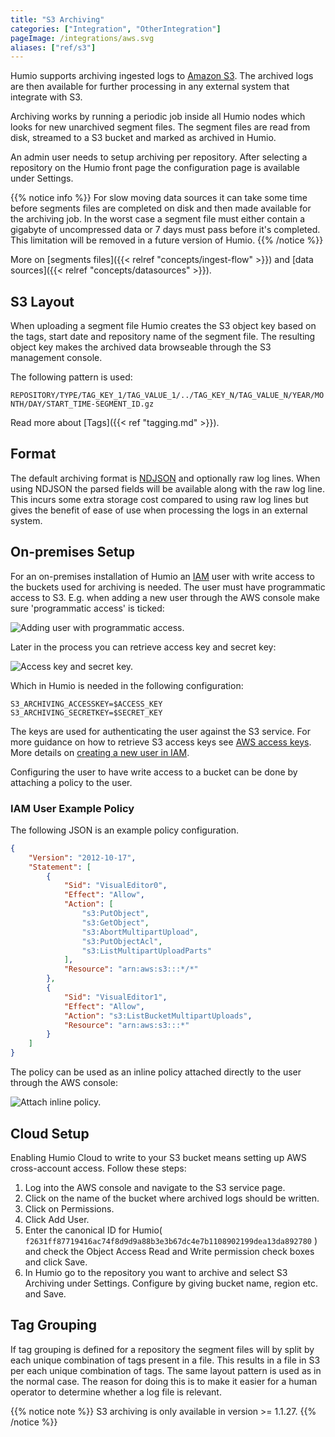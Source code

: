 ```yaml
---
title: "S3 Archiving"
categories: ["Integration", "OtherIntegration"]
pageImage: /integrations/aws.svg
aliases: ["ref/s3"]
---
```


Humio supports archiving ingested logs to [Amazon S3](https://aws.amazon.com/s3/). The archived logs are then available for further processing in any external system that integrate with S3.

Archiving works by running a periodic job inside all Humio nodes which looks for new unarchived segment files. The segment files are read from disk, streamed to a S3 bucket and marked as archived in Humio.

An admin user needs to setup archiving per repository. After selecting a repository on the Humio front page the configuration page is available under Settings.

{{% notice info %}}
For slow moving data sources it can take some time before segments files are completed on disk and then made available for the archiving job. In the worst case a segment file must either contain a gigabyte of uncompressed data or 7 days must pass before it's completed. This limitation will be removed in a future version of Humio.
{{% /notice %}}

More on [segments files]({{< relref "concepts/ingest-flow" >}}) and [data sources]({{< relref "concepts/datasources" >}}).

## S3 Layout

When uploading a segment file Humio creates the S3 object key based on the tags, start date and repository name of the segment file. The resulting object key makes the archived data browseable through the S3 management console.

The following pattern is used:

`REPOSITORY/TYPE/TAG_KEY_1/TAG_VALUE_1/../TAG_KEY_N/TAG_VALUE_N/YEAR/MONTH/DAY/START_TIME-SEGMENT_ID.gz`

Read more about [Tags]({{< ref "tagging.md" >}}).

## Format

The default archiving format is [NDJSON](http://ndjson.org) and optionally raw log lines. When using NDJSON the parsed fields will be available along with the raw log line. This incurs some extra storage cost compared to using raw log lines but gives the benefit of ease of use when processing the logs in an external system.

## On-premises Setup

For an on-premises installation of Humio an [IAM](https://aws.amazon.com/iam/) user with write access to the buckets used for archiving is needed. The user must have programmatic access to S3. E.g. when adding a new user through the AWS console make sure 'programmatic access' is ticked:

![Adding user with programmatic access.](/images/s3-archiving/add_user_1.png)

Later in the process you can retrieve access key and secret key:

![Access key and secret key.](/images/s3-archiving/add_user_2.png)

 Which in Humio is needed in the following configuration:

```shell
S3_ARCHIVING_ACCESSKEY=$ACCESS_KEY
S3_ARCHIVING_SECRETKEY=$SECRET_KEY
```

The keys are used for authenticating the user against the S3 service. For more guidance on how to retrieve S3 access keys see [AWS access keys](https://docs.aws.amazon.com/general/latest/gr/aws-sec-cred-types.html#access-keys-and-secret-access-keys). More details on [creating a new user in IAM](https://docs.aws.amazon.com/IAM/latest/UserGuide/id_users_create.html).

Configuring the user to have write access to a bucket can be done by attaching a policy to the user.


### IAM User Example Policy

The following JSON is an example policy configuration.

```json
{
    "Version": "2012-10-17",
    "Statement": [
        {
            "Sid": "VisualEditor0",
            "Effect": "Allow",
            "Action": [
                "s3:PutObject",
                "s3:GetObject",
                "s3:AbortMultipartUpload",
                "s3:PutObjectAcl",
                "s3:ListMultipartUploadParts"
            ],
            "Resource": "arn:aws:s3:::*/*"
        },
        {
            "Sid": "VisualEditor1",
            "Effect": "Allow",
            "Action": "s3:ListBucketMultipartUploads",
            "Resource": "arn:aws:s3:::*"
        }
    ]
}
```

The policy can be used as an inline policy attached directly to the user through the AWS console:

![Attach inline policy.](/images/s3-archiving/add_user_3.png)

## Cloud Setup

Enabling Humio Cloud to write to your S3 bucket means setting up AWS cross-account access. Follow these steps:

1. Log into the AWS console and navigate to the S3 service page.
2. Click on the name of the bucket where archived logs should be written.
3. Click on Permissions.
4. Click Add User.
5. Enter the canonical ID for Humio( `f2631ff87719416ac74f8d9d9a88b3e3b67dc4e7b1108902199dea13da892780` ) and check the Object Access Read and Write permission check boxes and click Save.
6. In Humio go to the repository you want to archive and select S3 Archiving
under Settings. Configure by giving bucket name, region etc. and Save.

## Tag Grouping

If tag grouping is defined for a repository the segment files will by split by
each unique combination of tags present in a file. This results in a file in S3
per each unique combination of tags. The same layout pattern is used as in the
normal case. The reason for doing this is to make it easier for a human operator
to determine whether a log file is relevant.

{{% notice note %}}
S3 archiving is only available in version >= 1.1.27.
{{% /notice %}}



